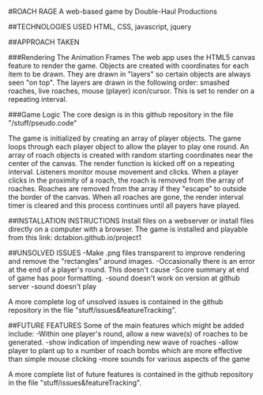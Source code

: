 #ROACH RAGE
A web-based game by Double-Haul Productions

##TECHNOLOGIES USED
HTML, CSS, javascript, jquery

##APPROACH TAKEN

###Rendering The Animation Frames
The web app uses the HTML5 canvas feature to render the game.  Objects are created with coordinates for each item to be drawn.  They are drawn in "layers" so certain objects are always seen "on top".  The layers are drawn in the following order: smashed roaches, live roaches, mouse (player) icon/cursor.  This is set to render on a repeating interval.

###Game Logic
The core design is in this github repository in the file "/stuff/pseudo.code"

The game is initialized by creating an array of player objects.
The game loops through each player object to allow the player to play one round. An array of roach objects is created with random starting coordinates near the center of the canvas.  The render function is kicked off on a repeating interval.  Listeners monitor mouse movement and clicks.  When a player clicks in the proximity of a roach, the roach is removed from the array of roaches.  Roaches are removed from the array if they "escape" to outside the border of the canvas.  When all roaches are gone, the render interval timer is cleared and this process continues until all payers have played.


##INSTALLATION INSTRUCTIONS
Install files on a webserver or install files directly on a computer with a browser.
The game is installed and playable from this link:
dctabion.github.io/project1


##UNSOLVED ISSUES
-Make .png files transparent to improve rendering and remove the "rectangles" around images.
-Occasionally there is an error at the end of a player's round.  This doesn't cause
-Score summary at end of game has poor formatting.
-sound doesn't work on version at github server
-sound doesn't play

A more complete log of unsolved issues is contained in the github repository in the file "stuff/issues&featureTracking".


##FUTURE FEATURES
Some of the main features which might be added include:
-Within one player's round, allow a new wave(s) of roaches to be generated.
-show indication of impending new wave of roaches
-allow player to plant up to x number of roach bombs which are more effective than simple mouse clicking
-more sounds for various aspects of the game

A more complete list of future features is contained in the github repository in the file "stuff/issues&featureTracking".
